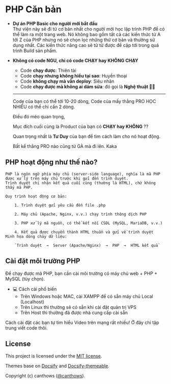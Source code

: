 # PHP Căn bản

- **Dự án PHP Basic cho người mới bắt đầu**<br>
  Thư viện này sẽ đi từ cơ bản nhất cho người mới học lập trình PHP để có thể làm ra một trang web.
  Nó không bao gồm tất cả các kiến thức từ A tới Z của PHP nhưng nó sẽ chọn lọc những thứ cơ bản và thường sử dụng nhất.
  Các kiến thức nâng cao sẽ từ từ được đề cập tới trong quá trình Build sản phẩm.
  
- **Không có code NGU, chỉ có code CHẠY hay KHÔNG CHẠY**<br>
	- Code **chạy được**: Thiên tài  
	- Code **chạy nhưng không hiểu tại sao**: Huyền thoại  
	- Code **không chạy mà vẫn deploy**: Siêu nhân  
	- Code **chạy được mà không ai dám sửa**: đó gọi là **Nghệ thuật 🧠💥**

	
	-------------
	Code của bạn có thể tới 10-20 dòng, Code của mấy thằng PRO HỌC NHIỀU có thể chỉ cần 2 dòng.
	
	Điều đó méo quan trọng,
	
	Mục đích cuối cùng là Product của bạn có **CHẠY hay KHÔNG** ??
	
	Quan trọng nhất là **Tư Duy** của bạn để tìm cách làm cho nó hoạt động.
	
	Bất kể thằng PRO nào cũng từ GÀ mà đi lên. Kaka
	
## PHP hoạt động như thế nào?

	PHP là ngôn ngữ phía máy chủ (server-side language), nghĩa là mã PHP được xử lý trên máy chủ trước khi gửi đến trình duyệt.
	Trình duyệt chỉ nhận kết quả cuối cùng (thường là HTML), chứ không thấy mã PHP.

	Quy trình hoạt động cơ bản:

		1. Trình duyệt gửi yêu cầu đến file .php

		2. Máy chủ (Apache, Nginx, v.v.) chạy trình thông dịch PHP

		3. PHP xử lý mã nguồn, có thể kết nối CSDL (MySQL, MariaDB, v.v.)

		4. Kết quả được chuyển thành HTML thuần và gửi về trình duyệt
	Minh họa dòng chảy dữ liệu:
	
		`Trình duyệt  →  Server (Apache/Nginx)  →  PHP  →  HTML kết quả`

## Cài đặt môi trường PHP
Để chạy được mã PHP, bạn cần cài môi trường có máy chủ web + PHP + MySQL (tùy chọn).

- 💻 Cách cài phổ biến 
	- Trên Windows hoặc MAC, cài XAMPP để có sẵn máy chủ Local (Localhost)
	- Trên Linux thì thường sẽ có sẵn khi cài đặt quản trị VPS
	- Trên Host thì thường đã được nhà cung cấp cài sẵn

Cách cài đặt các bạn tự tìm hiểu Video trên mạng rất nhiều! Ở đây chỉ tập trung viết code thôi.
## License

This project is licensed under the [MIT license](https://github.com/canthows/begin_dev/blob/main/LICENSE).

Themes base on [Docsify](https://docsify.js.org) and [Docsify-themeable](https://github.com/jhildenbiddle/docsify-themeable).

Copyright (c) canthows ([@canthows](https://github.com/canthows)).
